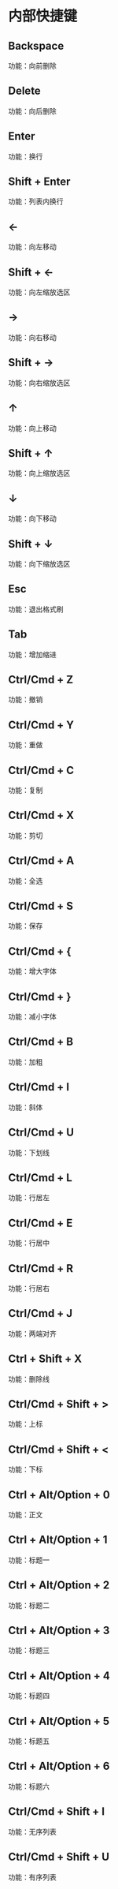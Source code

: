# 内部快捷键

## Backspace
功能：向前删除

## Delete
功能：向后删除

## Enter
功能：换行

## Shift + Enter
功能：列表内换行

## ←
功能：向左移动

## Shift + ←
功能：向左缩放选区

## →
功能：向右移动

## Shift + →
功能：向右缩放选区

## ↑
功能：向上移动

## Shift + ↑
功能：向上缩放选区

## ↓
功能：向下移动

## Shift + ↓
功能：向下缩放选区

## Esc
功能：退出格式刷

## Tab
功能：增加缩进

## Ctrl/Cmd + Z
功能：撤销

## Ctrl/Cmd + Y
功能：重做

## Ctrl/Cmd + C
功能：复制

## Ctrl/Cmd + X
功能：剪切

## Ctrl/Cmd + A
功能：全选

## Ctrl/Cmd + S
功能：保存

## Ctrl/Cmd + {
功能：增大字体

## Ctrl/Cmd + }
功能：减小字体

## Ctrl/Cmd + B
功能：加粗

## Ctrl/Cmd + I
功能：斜体

## Ctrl/Cmd + U
功能：下划线

## Ctrl/Cmd + L
功能：行居左

## Ctrl/Cmd + E
功能：行居中

## Ctrl/Cmd + R
功能：行居右

## Ctrl/Cmd + J
功能：两端对齐

## Ctrl + Shift + X
功能：删除线

## Ctrl/Cmd + Shift + >
功能：上标

## Ctrl/Cmd + Shift + <
功能：下标

## Ctrl + Alt/Option + 0
功能：正文

## Ctrl + Alt/Option + 1
功能：标题一

## Ctrl + Alt/Option + 2
功能：标题二

## Ctrl + Alt/Option + 3
功能：标题三

## Ctrl + Alt/Option + 4
功能：标题四

## Ctrl + Alt/Option + 5
功能：标题五

## Ctrl + Alt/Option + 6
功能：标题六

## Ctrl/Cmd + Shift + I
功能：无序列表

## Ctrl/Cmd + Shift + U
功能：有序列表
